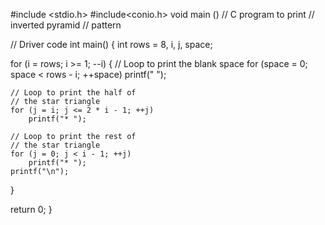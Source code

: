 #include <stdio.h>
#include<conio.h>
void main ()
// C program to print
// inverted pyramid
// pattern

// Driver code
int main()
{
int rows = 8, i, j, space;

for (i = rows; i >= 1; --i) 
{
	// Loop to print the blank space
	for (space = 0; 
			space < rows - i; ++space)
		printf(" ");
	
	// Loop to print the half of 
	// the star triangle
	for (j = i; j <= 2 * i - 1; ++j)
		printf("* ");
	
	// Loop to print the rest of 
	// the star triangle
	for (j = 0; j < i - 1; ++j)
		printf("* ");
	printf("\n");
}

return 0;
}
